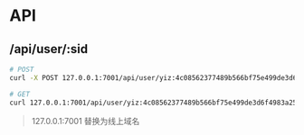 # API

## /api/user/:sid

```sh
# POST
curl -X POST 127.0.0.1:7001/api/user/yiz:4c08562377489b566bf75e499de3d6f4983a2571f353552180f1d55867119307  -H 'Content-Type: application/json' -d '{"name":"ljw", "gender":"male"}'

# GET
curl 127.0.0.1:7001/api/user/yiz:4c08562377489b566bf75e499de3d6f4983a2571f353552180f1d55867119307
```

> 127.0.0.1:7001 替换为线上域名

